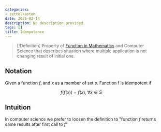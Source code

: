 ```yaml
---
categories:
- zettelkasten
date: 2025-02-14
description: No description provided.
tags: []
title: Idempotence
---
```


> [!Definition]
> Property of [Function in Mathematics](Function%20in%20Mathematics.md) and Computer Science that describes situation where multiple application is not changing result of initial one.

## Notation

Given a function $f$, and $x$ as a member of set $s$. Function f is idempotent if

$$f(f(x)) = f(x), \ \forall x \in S $$

## Intuition

In computer science we prefer to loosen the definition to "function $f$ returns same results after first call to $f$"